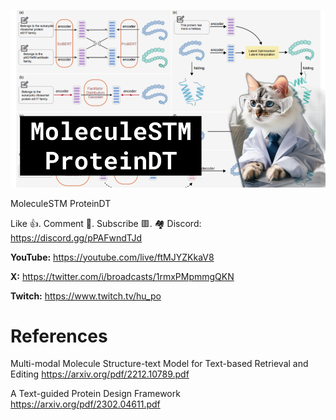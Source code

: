 ![](thumbnails/11.02.2024.png)

MoleculeSTM ProteinDT

Like 👍. Comment 💬. Subscribe 🟥.
🏘 Discord: https://discord.gg/pPAFwndTJd

**YouTube:** https://youtube.com/live/ftMJYZKkaV8

**X:** https://twitter.com/i/broadcasts/1rmxPMpmmgQKN

**Twitch:** https://www.twitch.tv/hu_po


# References

Multi-modal Molecule Structure-text Model for Text-based Retrieval and Editing
https://arxiv.org/pdf/2212.10789.pdf

A Text-guided Protein Design Framework
https://arxiv.org/pdf/2302.04611.pdf